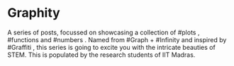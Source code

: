 # Graphity
A series of posts, focussed on showcasing a collection of #plots , #functions and #numbers .
Named from #Graph + #Infinity and inspired by #Graffiti , this series is going to excite you with the intricate beauties of STEM.
This is populated by the research students of IIT Madras. 
